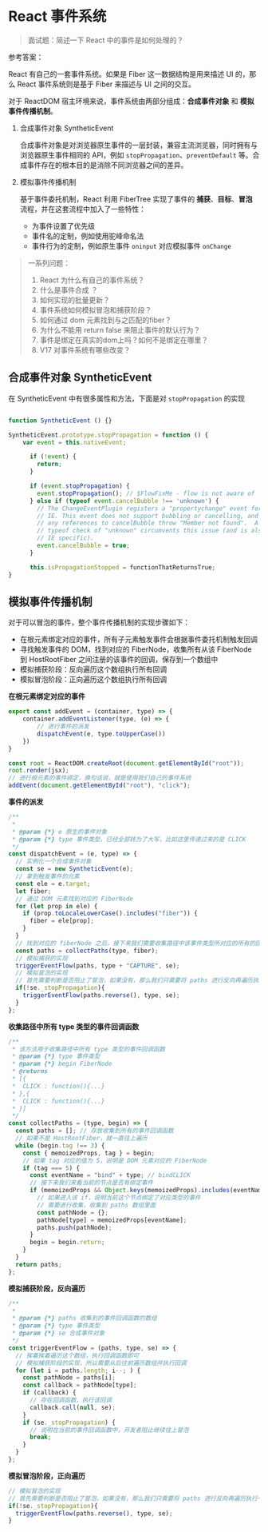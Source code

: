 # React 事件系统

>面试题：简述一下 React 中的事件是如何处理的？

参考答案：

React 有自己的一套事件系统。如果是 Fiber 这一数据结构是用来描述 UI 的，那么 React 事件系统则是基于 Fiber 来描述与 UI 之间的交互。

对于 ReactDOM 宿主环境来说，事件系统由两部分组成：**合成事件对象** 和 **模拟事件传播机制**。

1. 合成事件对象 SyntheticEvent

   合成事件对象是对浏览器原生事件的一层封装，兼容主流浏览器，同时拥有与浏览器原生事件相同的 API，例如 `stopPropagation`、`preventDefault` 等。合成事件存在的根本目的是消除不同浏览器之间的差异。

2. 模拟事件传播机制

   基于事件委托机制，React 利用 FiberTree 实现了事件的 **捕获**、**目标**、**冒泡** 流程，并在这套流程中加入了一些特性：

   - 为事件设置了优先级
   - 事件名的定制，例如使用驼峰命名法
   - 事件行为的定制，例如原生事件 `oninput` 对应模拟事件 `onChange`



> 一系列问题：
>
> 1. React 为什么有自己的事件系统？ 
> 2. 什么是事件合成 ？ 
> 3. 如何实现的批量更新？
> 4. 事件系统如何模拟冒泡和捕获阶段？
> 5. 如何通过 dom 元素找到与之匹配的fiber？
> 6. 为什么不能用 return false 来阻止事件的默认行为？
> 7. 事件是绑定在真实的dom上吗？如何不是绑定在哪里？
> 8. V17 对事件系统有哪些改变？



## 合成事件对象 SyntheticEvent

在 SyntheticEvent 中有很多属性和方法，下面是对 `stopPropagation` 的实现

```js

function SyntheticEvent () {}

SyntheticEvent.prototype.stopPropagation = function () {
    var event = this.nativeEvent;

      if (!event) {
        return;
      }

      if (event.stopPropagation) {
        event.stopPropagation(); // $FlowFixMe - flow is not aware of `unknown` in IE
      } else if (typeof event.cancelBubble !== 'unknown') {
        // The ChangeEventPlugin registers a "propertychange" event for
        // IE. This event does not support bubbling or cancelling, and
        // any references to cancelBubble throw "Member not found".  A
        // typeof check of "unknown" circumvents this issue (and is also
        // IE specific).
        event.cancelBubble = true;
      }

      this.isPropagationStopped = functionThatReturnsTrue;
}

```



## 模拟事件传播机制

对于可以冒泡的事件，整个事件传播机制的实现步骤如下：

- 在根元素绑定对应的事件，所有子元素触发事件会根据事件委托机制触发回调
- 寻找触发事件的 DOM，找到对应的 FiberNode，收集所有从该 FiberNode 到 HostRootFiber 之间注册的该事件的回调，保存到一个数组中
- 模拟捕获阶段：反向遍历这个数组执行所有回调
- 模拟冒泡阶段：正向遍历这个数组执行所有回调



**在根元素绑定对应的事件**

```js 
export const addEvent = (container, type) => {
    container.addEventListener(type, (e) => {
        // 进行事件的派发
        dispatchEvent(e, type.toUpperCase())
    })
} 

const root = ReactDOM.createRoot(document.getElementById("root"));
root.render(jsx);
// 进行根元素的事件绑定，换句话说，就是使用我们自己的事件系统
addEvent(document.getElementById("root"), "click");
```



**事件的派发**

```js title="dispatchEvent"
/**
 *
 * @param {*} e 原生的事件对象
 * @param {*} type 事件类型，已经全部转为了大写，比如这里传递过来的是 CLICK
 */
const dispatchEvent = (e, type) => {
  // 实例化一个合成事件对象
  const se = new SyntheticEvent(e);
  // 拿到触发事件的元素
  const ele = e.target;
  let fiber;
  // 通过 DOM 元素找到对应的 FiberNode
  for (let prop in ele) {
    if (prop.toLocaleLowerCase().includes("fiber")) {
      fiber = ele[prop];
    }
  }
  // 找到对应的 fiberNode 之后，接下来我们需要收集路径中该事件类型所对应的所有的回调函数
  const paths = collectPaths(type, fiber);
  // 模拟捕获的实现
  triggerEventFlow(paths, type + "CAPTURE", se);
  // 模拟冒泡的实现
  // 首先需要判断是否阻止了冒泡，如果没有，那么我们只需要将 paths 进行反向再遍历执行一次即可
  if(!se._stopPropagation){
    triggerEventFlow(paths.reverse(), type, se);
  }
};
```



**收集路径中所有 type 类型的事件回调函数**

```js title="collectPaths"
/**
 * 该方法用于收集路径中所有 type 类型的事件回调函数
 * @param {*} type 事件类型
 * @param {*} begin FiberNode
 * @returns
 * [{
 *  CLICK : function(){...}
 * },{
 *  CLICK : function(){...}
 * }]
 */
const collectPaths = (type, begin) => {
  const paths = []; // 存放收集到所有的事件回调函数
  // 如果不是 HostRootFiber，就一直往上遍历
  while (begin.tag !== 3) {
    const { memoizedProps, tag } = begin;
    // 如果 tag 对应的值为 5，说明是 DOM 元素对应的 FiberNode
    if (tag === 5) {
      const eventName = "bind" + type; // bindCLICK
      // 接下来我们来看当前的节点是否有绑定事件
      if (memoizedProps && Object.keys(memoizedProps).includes(eventName)) {
        // 如果进入该 if，说明当前这个节点绑定了对应类型的事件
        // 需要进行收集，收集到 paths 数组里面
        const pathNode = {};
        pathNode[type] = memoizedProps[eventName];
        paths.push(pathNode);
      }
      begin = begin.return;
    }
  }
  return paths;
};
```



**模拟捕获阶段，反向遍历**

```js
/**
 *
 * @param {*} paths 收集到的事件回调函数的数组
 * @param {*} type 事件类型
 * @param {*} se 合成事件对象
 */
const triggerEventFlow = (paths, type, se) => {
  // 挨着挨着遍历这个数组，执行回调函数即可
  // 模拟捕获阶段的实现，所以需要从后往前遍历数组并执行回调
  for (let i = paths.length; i--; ) {
    const pathNode = paths[i];
    const callback = pathNode[type];
    if (callback) {
      // 存在回调函数，执行该回调
      callback.call(null, se);
    }
    if (se._stopPropagation) {
      // 说明在当前的事件回调函数中，开发者阻止继续往上冒泡
      break;
    }
  }
};
```




**模拟冒泡阶段，正向遍历**
```js
// 模拟冒泡的实现
// 首先需要判断是否阻止了冒泡，如果没有，那么我们只需要将 paths 进行反向再遍历执行一次即可
if(!se._stopPropagation){
  triggerEventFlow(paths.reverse(), type, se);
}
```
